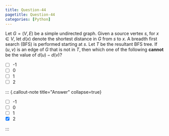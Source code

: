 ```yaml
---
title: Question-44
pagetitle: Question-44
categories: [Python]
---
```


Let $G = (V, E)$ be a simple undirected graph. Given a source vertex $s$, for $x ∈ V$, let $d(x)$ denote the shortest distance in $G$ from $s$ to $x$. A breadth first search (BFS) is performed starting at $s$. Let $T$ be the resultant BFS tree. If $(u, v)$ is an edge of $G$ that is not in $T$, then which one of the following **cannot** be the value of $d(u)−d(v)$?

- [ ] -1
- [ ] 0
- [ ] 1
- [ ] 2

::: {.callout-note title="Answer" collapse=true}

- [ ] -1
- [ ] 0
- [ ] 1
- [x] 2

:::
